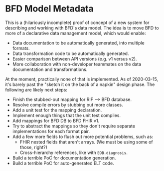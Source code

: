 # BFD Model Metadata

This is a (hilariously incomplete) proof of concept of a new system for describing and working with BFD's data model.
The idea is to move BFD to more of a declarative data management model,
  which would enable:

* Data documentation to be automatically generated, into multiple formats.
* Data transformation code to be automatically generated.
* Easier comparison between API versions (e.g. v1 versus v2).
* More collaboration with non-developer teammates on the data documentation and transformations.

At the moment, practically none of that is implemented.
As of 2020-03-15, it's barely past the "sketch it on the back of a napkin" design phase.
The following are likely next steps:

* Finish the stubbed-out mapping for RIF --> BFD database.
* Resolve compile errors by stubbing out more classes.
* Add a unit test for the mapping declaration.
* Implement enough things that the unit test compiles.
* Add mappings for BFD DB to BFD FHIR v1.
* Try to abstract the mappings so they don't require separate implementations for each format pair.
* Add a few more fields to flush out more potential problems, such as:
   * FHIR nested fields that aren't arrays. (We must be using some of those, right?)
   * Cross-hierarchy references, like with `EOB.diagnosis`.
* Build a terrible PoC for documentation generation.
* Build a terrible PoC for auto-generated ELT code.
